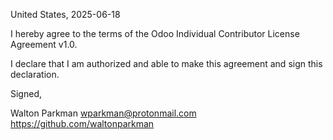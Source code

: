United States, 2025-06-18

I hereby agree to the terms of the Odoo Individual Contributor License
Agreement v1.0.

I declare that I am authorized and able to make this agreement and sign this
declaration.

Signed,

Walton Parkman <wparkman@protonmail.com> https://github.com/waltonparkman
